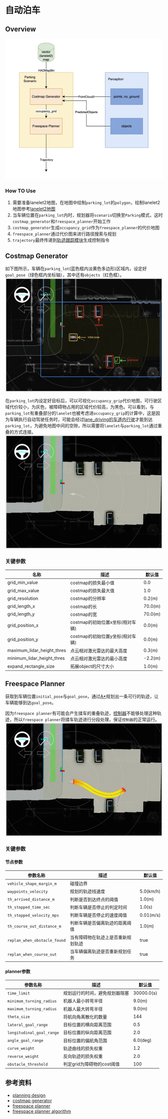 # 自动泊车

## Overview
![parking_architecture](./images/parking_architecture.jpg)

### How TO Use

1. 需要准备lanelet2地图，在地图中绘制`parking_lot`的`polygon`，绘制lanelet2地图参考[lanelet2地图](../%E5%9C%B0%E5%9B%BE/lanelet2%E5%9C%B0%E5%9B%BE.md)
2. 当车辆位置在`parking_lot`内时，规划器将`scenario`切换至`Parking`模式，这时`costmap_generator`和`freespace_planner`开始工作
3. `costmap_generator`生成`occupancy_grid`作为`freespace_planner`的代价地图
4. `freespace_planner`通过代价图来进行路径搜索与规划
5. `trajectory`最终传递到[轨迹跟踪模块](./%E8%BD%A8%E8%BF%B9%E8%B7%9F%E8%B8%AA.md)生成控制指令

## Costmap Generator
如下图所示，车辆在`parking_lot`(蓝色框内淡黄色多边形)区域内，设定好`goal_pose`（绿色框内坐标轴），其中还有`objects`（红色框）。
![costmap_generator_1](./images/costmap_generator_1.jpg)

在`parking_lot`内设定好目标后，可以可视化`occupancy_grip`代价地图，可行驶区域代价较小，为灰色，被障碍物占用的区域代价较高，为黑色。可以看到，与`parking_lot`有重叠部分的`lanelet`也被考虑进`occupancy_grip`的计算中，这是因为车辆执行自动驾驶任务时，可能会经过[lane_driving的车道内行驶](./%E8%BD%A6%E9%81%93%E5%86%85%E8%A1%8C%E9%A9%B6.md)才能到达`parking_lot`，为避免地图中间的空隙，所以需要将`lanelet`与`parking_lot`通过重叠的方式连接。
![costmap_generator_3](./images/costmap_generator_3.png)

### 关键参数

|**名称**|**描述**|**默认值**|
|-------|-------|----------|
|grid_min_value|costmap的损失最小值|0.0|
|grid_max_value|costmap的损失最大值|1.0|
|grid_resolution|costmap的分辨率|0.2(m)|
|grid_length_x|costmap的长|70.0(m)|
|grid_length_y|costmap的宽|70.0(m)|
|grid_position_x|costmap的初始位置x坐标(相对车辆)|0.0(m)|
|grid_position_y|costmap的初始位置y坐标(相对车辆)|0.0(m)|
|maximum_lidar_height_thres|点云相对激光雷达的最大高度|0.3(m)|
|minimum_lidar_height_thres|点云相对激光雷达的最小高度|-2.2(m)|
|expand_rectangle_size|拓展object的尺寸大小|1.0(m)|

## Freespace Planner
获取到车辆位置`initial_pose`与`goal_pose`，通过[A*](https://github.com/autowarefoundation/autoware.universe/tree/main/planning/freespace_planning_algorithms)规划出一条可行的轨迹，让车辆能够到达`goal_pose`。

因为`freespace planner`有可能会产生揉车的重叠轨迹，[控制器](./%E8%BD%A8%E8%BF%B9%E8%B7%9F%E8%B8%AA.md)不能够处理这种轨迹，所以`freespace planner`将揉车轨迹进行分段处理，保证`控制器`的正常运行。
![costmap_generator_2](./images/costmap_generator_2.png)

### 关键参数
#### 节点参数

| 参数名称                       | 描述                          | 默认值     |
| ---------------------------- | ------------------------------| --------- |
| `vehicle_shape_margin_m`     | 碰撞边界                        | |
| `waypoints_velocity`         | 规划的轨迹线速度                 | 5.0(km/h) |
| `th_arrived_distance_m`      | 判断是否到达终点的阈值            | 1.0(m)    |
| `th_stopped_time_sec`        | 判断车辆是否停止的判定时间         | 1.0(s)    |
| `th_stopped_velocity_mps`    | 判断车辆是否停止的速度阈值         | 0.01(m/s) |
| `th_course_out_distance_m`   | 判断车辆是否偏离轨迹的距离阈值      | 1.0(m)    |
| `replan_when_obstacle_found` | 当有障碍物在轨迹上是否重新规划轨迹   | true     |
| `replan_when_course_out`     | 当车辆偏离轨迹是否重新规划任务      | true      |

#### planner参数

| 参数名称                      | 描述                        | 默认值      |
| -------------------------    | -------------------------- | ---------- |
| `time_limit`                 | 规划运行的时间，避免规划器阻塞  | 30000.0(s) |
| `minimum_turning_radius`     | 机器人最小转弯半径            |9.0(m)      |
| `maximum_turning_radius`     | 机器人最大转弯半径            |9.0(m)      |
| `theta_size`                 | 将航向角离散化的数量           |144        |
| `lateral_goal_range`         | 目标位置的横向距离范围         | 0.5       |
| `longitudinal_goal_range`    | 目标位置的纵向距离范围         | 2.0        |
| `angle_goal_range`           | 目标位置的偏航角范围          | 6.0(deg)   |
| `curve_weight`               | 轨迹曲线的损失权重            | 1.2        |
| `reverse_weight`             | 反向轨迹的损失权重            | 2.0        |
| `obstacle_threshold`         | 判定grid为障碍物的cost阈值    | 100        |

## 参考资料
- [planning design](https://autowarefoundation.github.io/autoware-documentation/main/design/autoware-architecture/planning/)
- [costmap generator](https://github.com/autowarefoundation/autoware.universe/tree/main/planning/costmap_generator)
- [freespace planner](https://github.com/autowarefoundation/autoware.universe/tree/main/planning/freespace_planner)
- [freespace planner algorithm](https://github.com/autowarefoundation/autoware.universe/tree/main/planning/freespace_planning_algorithms)
